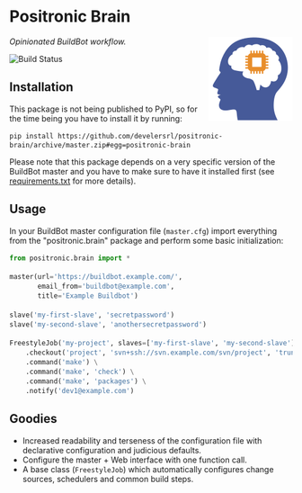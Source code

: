Positronic Brain
================

<img align="right" src="logo.png"/>

*Opinionated BuildBot workflow.*

![Build Status](http://img.shields.io/travis/develersrl/positronic-brain.svg)


Installation
------------

This package is not being published to PyPI, so for the time being you have to install it by
running:

    pip install https://github.com/develersrl/positronic-brain/archive/master.zip#egg=positronic-brain

Please note that this package depends on a very specific version of the BuildBot master and you
have to make sure to have it installed first (see [requirements.txt](requirements.txt) for more
details).


Usage
-----

In your BuildBot master configuration file (`master.cfg`) import everything from the
"positronic.brain" package and perform some basic initialization:

```python
from positronic.brain import *

master(url='https://buildbot.example.com/',
       email_from='buildbot@example.com',
       title='Example Buildbot')

slave('my-first-slave', 'secretpassword')
slave('my-second-slave', 'anothersecretpassword')

FreestyleJob('my-project', slaves=['my-first-slave', 'my-second-slave']) \
    .checkout('project', 'svn+ssh://svn.example.com/svn/project', 'trunk') \
    .command('make') \
    .command('make', 'check') \
    .command('make', 'packages') \
    .notify('dev1@example.com')
```


Goodies
-------

* Increased readability and terseness of the configuration file with declarative configuration and
  judicious defaults.
* Configure the master + Web interface with one function call.
* A base class (`FreestyleJob`) which automatically configures change sources, schedulers and
  common build steps.
